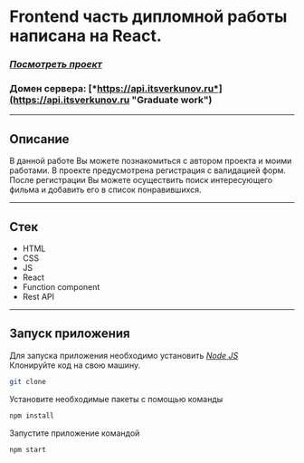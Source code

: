 # Frontend часть дипломной работы написана на React.



### [*Посмотреть проект*](https://itsverkunov.ru "Graduate work")
### Домен сервера: [*https://api.itsverkunov.ru*](https://api.itsverkunov.ru "Graduate work")

***

## Описание

В данной работе Вы можете познакомиться с автором проекта и моими работами. В проекте предусмотрена регистрация с валидацией форм. После регистрации Вы можете осуществить поиск интересующего фильма и добавить его в список понравившихся.

***

## Стек

* HTML
* CSS
* JS
* React
* Function component
* Rest API

***

## Запуск приложения

Для запуска приложения необходимо установить [*Node JS*](https://nodejs.org)  
Клонируйте код на свою машину. 
```sh
git clone
```

Установите необходимые пакеты с помощью команды
```sh
npm install
```

Запустите приложение командой
```sh
npm start
```
